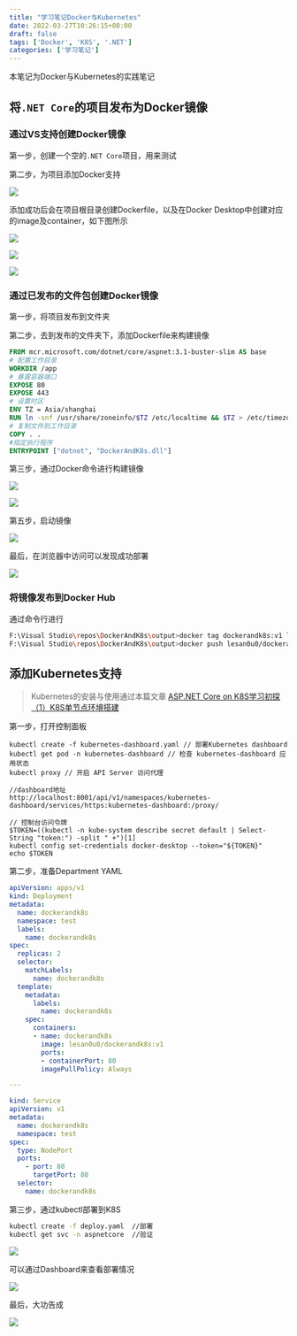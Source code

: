 ```yaml
---
title: "学习笔记Docker与Kubernetes"
date: 2022-03-27T10:26:15+08:00
draft: false
tags: ['Docker', 'K8S', '.NET']
categories: ['学习笔记']
---
```


本笔记为Docker与Kubernetes的实践笔记

## 将`.NET Core`的项目发布为Docker镜像

### 通过VS支持创建Docker镜像

第一步，创建一个空的`.NET Core`项目，用来测试

第二步，为项目添加Docker支持

![](https://cdn.jsdelivr.net/gh/LesanOuO/images/img/DotNet4Docker1.png)

添加成功后会在项目根目录创建Dockerfile，以及在Docker Desktop中创建对应的image及container，如下图所示

![](https://cdn.jsdelivr.net/gh/LesanOuO/images/img/DotNet4Docker4.png)

![](https://cdn.jsdelivr.net/gh/LesanOuO/images/img/DotNet4Docker2.png)

![](https://cdn.jsdelivr.net/gh/LesanOuO/images/img/DotNet4Docker3.png)



### 通过已发布的文件包创建Docker镜像

第一步，将项目发布到文件夹

第二步，去到发布的文件夹下，添加Dockerfile来构建镜像

```dockerfile
FROM mcr.microsoft.com/dotnet/core/aspnet:3.1-buster-slim AS base
# 配置工作目录
WORKDIR /app
# 暴露容器端口
EXPOSE 80
EXPOSE 443
# 设置时区
ENV TZ = Asia/shanghai
RUN ln -snf /usr/share/zoneinfo/$TZ /etc/localtime && $TZ > /etc/timezone #执行命令
# 复制文件到工作目录
COPY . .
#指定执行程序
ENTRYPOINT ["dotnet", "DockerAndK8s.dll"]
```

第三步，通过Docker命令进行构建镜像

![](https://cdn.jsdelivr.net/gh/LesanOuO/images/img/DotNet4Docker5.png)

![](https://cdn.jsdelivr.net/gh/LesanOuO/images/img/DotNet4Docker6.png)

第五步，启动镜像

![](https://cdn.jsdelivr.net/gh/LesanOuO/images/img/DotNet4Docker7.png)

最后，在浏览器中访问可以发现成功部署

![](https://cdn.jsdelivr.net/gh/LesanOuO/images/img/DotNet4Docker8.png)



### 将镜像发布到Docker Hub

通过命令行进行

```bash
F:\Visual Studio\repos\DockerAndK8s\output>docker tag dockerandk8s:v1 lesan0u0/dockerandk8s:v1
F:\Visual Studio\repos\DockerAndK8s\output>docker push lesan0u0/dockerandk8s:v1
```



## 添加Kubernetes支持

> Kubernetes的安装与使用通过本篇文章 [ASP.NET Core on K8S学习初探（1）K8S单节点环境搭建](https://www.cnblogs.com/edisonchou/p/aspnet_core_on_k8s_firststudy_part1.html)

第一步，打开控制面板

```
kubectl create -f kubernetes-dashboard.yaml // 部署Kubernetes dashboard
kubectl get pod -n kubernetes-dashboard // 检查 kubernetes-dashboard 应用状态
kubectl proxy // 开启 API Server 访问代理

//dashboard地址
http://localhost:8001/api/v1/namespaces/kubernetes-dashboard/services/https:kubernetes-dashboard:/proxy/

// 控制台访问令牌
$TOKEN=((kubectl -n kube-system describe secret default | Select-String "token:") -split " +")[1]
kubectl config set-credentials docker-desktop --token="${TOKEN}"
echo $TOKEN
```



第二步，准备Department YAML

```yaml
apiVersion: apps/v1
kind: Deployment
metadata:
  name: dockerandk8s
  namespace: test
  labels:
    name: dockerandk8s
spec:
  replicas: 2
  selector:
    matchLabels:
      name: dockerandk8s
  template:
    metadata:
      labels:
        name: dockerandk8s
    spec:
      containers:
      - name: dockerandk8s
        image: lesan0u0/dockerandk8s:v1
        ports:
        - containerPort: 80
        imagePullPolicy: Always

---

kind: Service
apiVersion: v1
metadata:
  name: dockerandk8s
  namespace: test
spec:
  type: NodePort
  ports:
    - port: 80
      targetPort: 80
  selector:
    name: dockerandk8s
```



第三步，通过kubectl部署到K8S

```bash
kubectl create -f deploy.yaml  //部署
kubectl get svc -n aspnetcore  //验证
```

![](https://cdn.jsdelivr.net/gh/LesanOuO/images/img/DotNet4Docker9.png)

可以通过Dashboard来查看部署情况

![](https://cdn.jsdelivr.net/gh/LesanOuO/images/img/DotNet4Docker11.png)

最后，大功告成

![](https://cdn.jsdelivr.net/gh/LesanOuO/images/img/DotNet4Docker10.png)